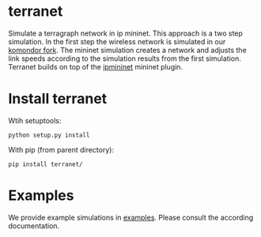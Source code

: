 # terranet
Simulate a terragraph network in ip mininet. This approach is a two step
simulation. In the first step the wireless network is simulated in our
[komondor fork](https://github.com/Bustel/Komondor). The mininet simulation
creates a network and adjusts the link speeds according to the simulation
results from the first simulation. Terranet builds on top of the
[ipmininet](https://github.com/cnp3/ipmininet) mininet plugin.

# Install terranet
Wtih setuptools:

```
python setup.py install
```

With pip (from parent directory):

```
pip install terranet/
```

# Examples
We provide example simulations in [examples](examples). Please consult the
according documentation.
